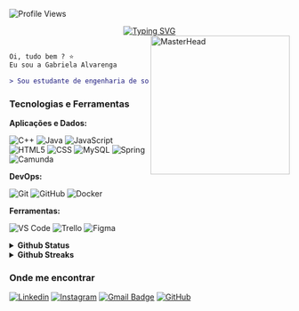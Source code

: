 ![Profile Views](https://komarev.com/ghpvc/?username=gabialvarenga&color=8A2BE2)

<div align="center">  
  <a href="https://git.io/typing-svg">  
    <img src="https://readme-typing-svg.herokuapp.com?font=Press+Start+2P&pause=1000&color=8A2BE2&center=true&vCenter=true&width=435&lines=I'm+Gabi+Alvarenga" alt="Typing SVG">  
  </a>  
</div> 

<div>
<img align="right" src="https://i.pinimg.com/originals/14/17/7f/14177fa3edbc68334fd1d578f473732f.gif" width="250" alt="MasterHead"></br>



``` diff
Oi, tudo bem ? ⭐ 
Eu sou a Gabriela Alvarenga 

> Sou estudante de engenharia de software!
```

</div>

### Tecnologias e Ferramentas  

**Aplicações e Dados:**  

![C++](https://img.shields.io/badge/-C++-333333?style=flat&logo=C%2B%2B&logoColor=00599C) 
![Java](https://img.shields.io/badge/-Java-333333?style=flat&logo=Java&logoColor=007396) 
![JavaScript](https://img.shields.io/badge/-JavaScript-333333?style=flat&logo=javascript) 
![HTML5](https://img.shields.io/badge/-HTML5-333333?style=flat&logo=HTML5) 
![CSS](https://img.shields.io/badge/-CSS-333333?style=flat&logo=CSS3&logoColor=1572B6) 
![MySQL](https://img.shields.io/badge/-MySQL-333333?style=flat&logo=mysql) 
![Spring](https://img.shields.io/badge/-Spring-333333?style=flat&logo=Spring&logoColor=6DB33F) 
![Camunda](https://img.shields.io/badge/-Camunda-333333?style=flat&logo=Camunda) 

**DevOps:**  

![Git](https://img.shields.io/badge/-Git-333333?style=flat&logo=git)
![GitHub](https://img.shields.io/badge/-GitHub-333333?style=flat&logo=github)
![Docker](https://img.shields.io/badge/-Docker-333333?style=flat&logo=docker)  


**Ferramentas:**  

![VS Code](https://img.shields.io/badge/-Visual%20Studio%20Code-333333?style=flat&logo=visual-studio-code&logoColor=007ACC)
![Trello](https://img.shields.io/badge/-Trello-333333?style=flat&logo=trello&logoColor=007ACC)
![Figma](https://img.shields.io/badge/-Figma-333333?style=flat&logo=figma&logoColor=007ACC)

<details>
  <summary><b>Github Status</b></summary>

  ![GitHub Stats](https://github-readme-stats.vercel.app/api?username=gabialvarenga&show_icons=true&theme=jolly&include_all_commits=true&count_private=true&hide_border=true)  
  ![Top Langs](https://github-readme-stats.vercel.app/api/top-langs/?username=gabialvarenga&layout=compact&langs_count=16&theme=jolly&hide_border=true)  

</details>

<details>
  <summary><b>Github Streaks</b></summary>

![Github Streak](https://github-readme-streak-stats.herokuapp.com?user=gabialvarenga&theme=jolly&hide_border=true&border_radius=7&date_format=j%2Fn%5B%2FY%5D)  
![VS Code](https://img.shields.io/badge/-Visual%20Studio%20Code-333333?style=flat&logo=visual-studio-code&logoColor=007ACC)  
![Trello](https://img.shields.io/badge/-Trello-333333?style=flat&logo=trello&logoColor=007ACC)  
![Figma](https://img.shields.io/badge/-Figma-333333?style=flat&logo=figma&logoColor=007ACC)  
</details>

### Onde me encontrar  
[![Linkedin](https://img.shields.io/badge/-LinkedIn-blue?style=flat-square&logo=Linkedin&logoColor=white)](https://www.linkedin.com/in/gabriela-alvarenga-a70177318/)
[![Instagram](https://img.shields.io/badge/-Instagram-c13584?style=flat&labelColor=c13584&logo=instagram&logoColor=white)](https://www.instagram.com/gabialvarengac/)
[![Gmail Badge](https://img.shields.io/badge/-Email-D14836?style=flat-square&logo=Gmail&logoColor=white)](mailto:gabialvarenga4@gmail.com)
[![GitHub](https://img.shields.io/github/followers/gabialvarenga?label=follow&style=social)](https://github.com/gabialvarenga/)

 
